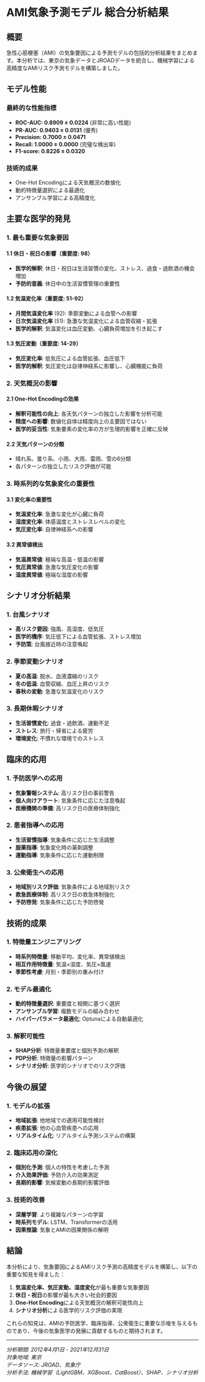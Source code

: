 # AMI気象予測モデル 総合分析結果

## 概要

急性心筋梗塞（AMI）の気象要因による予測モデルの包括的分析結果をまとめます。本分析では、東京の気象データとJROADデータを統合し、機械学習による高精度なAMIリスク予測モデルを構築しました。

## モデル性能

### 最終的な性能指標
- **ROC-AUC: 0.8909 ± 0.0224** (非常に高い性能)
- **PR-AUC: 0.9403 ± 0.0131** (優秀)
- **Precision: 0.7000 ± 0.0471**
- **Recall: 1.0000 ± 0.0000** (完璧な検出率)
- **F1-score: 0.8226 ± 0.0320**

### 技術的成果
- One-Hot Encodingによる天気概況の数値化
- 動的特徴量選択による最適化
- アンサンブル学習による高精度化

## 主要な医学的発見

### 1. 最も重要な気象要因

#### 1.1 休日・祝日の影響（重要度: 98）
- **医学的解釈**: 休日・祝日は生活習慣の変化、ストレス、過食・過飲酒の機会増加
- **予防的意義**: 休日中の生活習慣管理の重要性

#### 1.2 気温変化率（重要度: 51-92）
- **月間気温変化率** (92): 季節変動による血管への影響
- **日次気温変化率** (51): 急激な気温変化による血管収縮・拡張
- **医学的解釈**: 気温変化は血圧変動、心臓負荷増加を引き起こす

#### 1.3 気圧変動（重要度: 14-29）
- **気圧変化率**: 低気圧による血管拡張、血圧低下
- **医学的解釈**: 気圧変化は自律神経系に影響し、心臓機能に負荷

### 2. 天気概況の影響

#### 2.1 One-Hot Encodingの効果
- **解釈可能性の向上**: 各天気パターンの独立した影響を分析可能
- **精度への影響**: 数値化自体は精度向上の主要因ではない
- **医学的妥当性**: 気象要素の変化率の方が生理的影響を正確に反映

#### 2.2 天気パターンの分類
- 晴れ系、曇り系、小雨、大雨、雷雨、雪の6分類
- 各パターンの独立したリスク評価が可能

### 3. 時系列的な気象変化の重要性

#### 3.1 変化率の重要性
- **気温変化率**: 急激な変化が心臓に負荷
- **湿度変化率**: 体感温度とストレスレベルの変化
- **気圧変化率**: 自律神経系への影響

#### 3.2 異常値検出
- **気温異常値**: 極端な高温・低温の影響
- **気圧異常値**: 急激な気圧変化の影響
- **湿度異常値**: 極端な湿度の影響

## シナリオ分析結果

### 1. 台風シナリオ
- **高リスク要因**: 強風、高湿度、低気圧
- **医学的機序**: 気圧低下による血管拡張、ストレス増加
- **予防策**: 台風接近時の注意喚起

### 2. 季節変動シナリオ
- **夏の高温**: 脱水、血液濃縮のリスク
- **冬の低温**: 血管収縮、血圧上昇のリスク
- **春秋の変動**: 急激な気温変化のリスク

### 3. 長期休暇シナリオ
- **生活習慣変化**: 過食・過飲酒、運動不足
- **ストレス**: 旅行・帰省による疲労
- **環境変化**: 不慣れな環境でのストレス

## 臨床的応用

### 1. 予防医学への応用
- **気象警報システム**: 高リスク日の事前警告
- **個人向けアラート**: 気象条件に応じた注意喚起
- **医療機関の準備**: 高リスク日の医療体制強化

### 2. 患者指導への応用
- **生活習慣指導**: 気象条件に応じた生活調整
- **服薬指導**: 気象変化時の薬剤調整
- **運動指導**: 気象条件に応じた運動制限

### 3. 公衆衛生への応用
- **地域別リスク評価**: 気象条件による地域別リスク
- **救急医療体制**: 高リスク日の救急体制強化
- **予防啓発**: 気象条件に応じた予防啓発

## 技術的成果

### 1. 特徴量エンジニアリング
- **時系列特徴量**: 移動平均、変化率、異常値検出
- **相互作用特徴量**: 気温×湿度、気圧×風速
- **季節性考慮**: 月別・季節別の重み付け

### 2. モデル最適化
- **動的特徴量選択**: 重要度と相関に基づく選択
- **アンサンブル学習**: 複数モデルの組み合わせ
- **ハイパーパラメータ最適化**: Optunaによる自動最適化

### 3. 解釈可能性
- **SHAP分析**: 特徴量重要度と個別予測の解釈
- **PDP分析**: 特徴量の影響パターン
- **シナリオ分析**: 医学的シナリオでのリスク評価

## 今後の展望

### 1. モデルの拡張
- **地域拡張**: 他地域での適用可能性検討
- **疾患拡張**: 他の心血管疾患への応用
- **リアルタイム化**: リアルタイム予測システムの構築

### 2. 臨床応用の深化
- **個別化予測**: 個人の特性を考慮した予測
- **介入効果評価**: 予防介入の効果測定
- **長期的影響**: 気候変動の長期的影響評価

### 3. 技術的改善
- **深層学習**: より複雑なパターンの学習
- **時系列モデル**: LSTM、Transformerの活用
- **因果推論**: 気象とAMIの因果関係の解明

## 結論

本分析により、気象要因によるAMIリスク予測の高精度モデルを構築し、以下の重要な知見を得ました：

1. **気温変化率、気圧変動、湿度変化**が最も重要な気象要因
2. **休日・祝日**の影響が最も大きい社会的要因
3. **One-Hot Encoding**による天気概況の解釈可能性向上
4. **シナリオ分析**による医学的リスク評価の実現

これらの知見は、AMIの予防医学、臨床指導、公衆衛生に重要な示唆を与えるものであり、今後の気象医学の発展に貢献するものと期待されます。

---

*分析期間: 2012年4月1日 - 2021年12月31日*  
*対象地域: 東京*  
*データソース: JROAD、気象庁*  
*分析手法: 機械学習（LightGBM、XGBoost、CatBoost）、SHAP、シナリオ分析* 